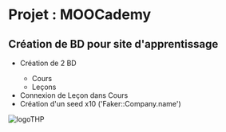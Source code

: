 
<h1>Projet : MOOCademy</h1>

<h2>Création de BD pour site d'apprentissage</h2>


<ul>
  <li>Création de 2 BD</li>
    <ul>
      <li>Cours</li>
      <li>Leçons</li>
    </ul>
  <li>Connexion de Leçon dans Cours</li>
  <li>Création d'un seed x10 ('Faker::Company.name')</li>
</ul>

  <img src="https://www.thehackingproject.org/packs/packs/static_pages/assets/images/logo_black-3d6bec995368618a7e9f44536410ae0a.png" alt="logoTHP">

